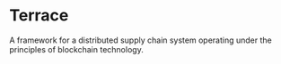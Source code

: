 # Terrace
A framework for a distributed supply chain system operating under the principles of blockchain technology.
